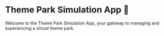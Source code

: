 # Theme Park Simulation App 🎡

Welcome to the Theme Park Simulation App, your gateway to managing and experiencing a virtual theme park.


